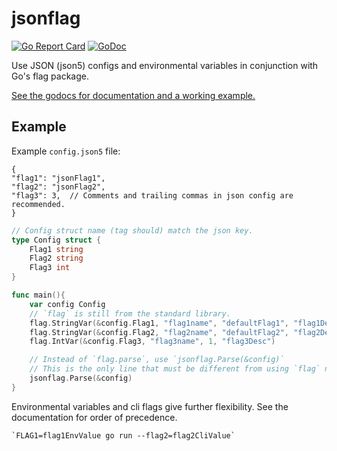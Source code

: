 # jsonflag

[![Go Report Card](https://goreportcard.com/badge/github.com/zamicol/jsonflag)](https://goreportcard.com/report/github.com/zamicol/jsonflag)
[![GoDoc](https://godoc.org/github.com/zamicol/jsonflag?status.svg)](https://godoc.org/github.com/zamicol/jsonflag)


Use JSON (json5) configs and environmental variables in conjunction with Go's flag package.

[See the godocs for documentation and a working example.](https://godoc.org/github.com/zamicol/jsonflag)


## Example
Example `config.json5` file:
```json5
{
"flag1": "jsonFlag1",
"flag2": "jsonFlag2",
"flag3": 3,  // Comments and trailing commas in json config are recommended.  
}
```

```go
// Config struct name (tag should) match the json key.  
type Config struct {
	Flag1 string
	Flag2 string
	Flag3 int
}

func main(){
	var config Config
	// `flag` is still from the standard library.
	flag.StringVar(&config.Flag1, "flag1name", "defaultFlag1", "flag1Desc")
	flag.StringVar(&config.Flag2, "flag2name", "defaultFlag2", "flag2Desc")
	flag.IntVar(&config.Flag3, "flag3name", 1, "flag3Desc")

	// Instead of `flag.parse`, use `jsonflag.Parse(&config)`
	// This is the only line that must be different from using `flag` normally.  
	jsonflag.Parse(&config)
}
```


Environmental variables and cli flags give further flexibility.  See the documentation for order of precedence.  

	`FLAG1=flag1EnvValue go run --flag2=flag2CliValue`
